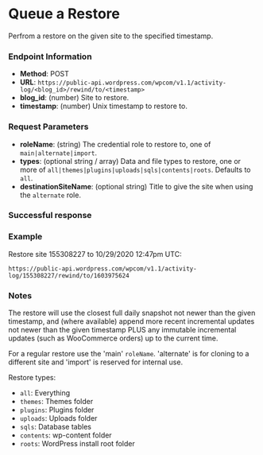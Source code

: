 # Queue a Restore

Perfrom a restore on the given site to the specified timestamp.

### Endpoint Information

- __Method__: POST
- __URL__: `https://public-api.wordpress.com/wpcom/v1.1/activity-log/<blog_id>/rewind/to/<timestamp>`
- __blog_id__: (number) Site to restore.
- __timestamp__: (number) Unix timestamp to restore to.

### Request Parameters

- __roleName__: (string) The credential role to restore to, one of `main|alternate|import`.
- __types__: (optional string / array) Data and file types to restore, one or more of `all|themes|plugins|uploads|sqls|contents|roots`. Defaults to `all`.
- __destinationSiteName__: (optional string) Title to give the site when using the `alternate` role.

### Successful response

### Example

Restore site 155308227 to 10/29/2020 12:47pm UTC:

`https://public-api.wordpress.com/wpcom/v1.1/activity-log/155308227/rewind/to/1603975624`

### Notes

The restore will use the closest full daily snapshot not newer than the given timestamp, and (where available) append more recent incremental updates not newer than the given timestamp PLUS any immutable incremental updates (such as WooCommerce orders) up to the current time.

For a regular restore use the 'main' `roleName`. 'alternate' is for cloning to a different site and 'import' is reserved for internal use.

Restore types:
- `all`: Everything
- `themes`: Themes folder
- `plugins`: Plugins folder
- `uploads`: Uploads folder
- `sqls`: Database tables
- `contents`: wp-content folder
- `roots`: WordPress install root folder

